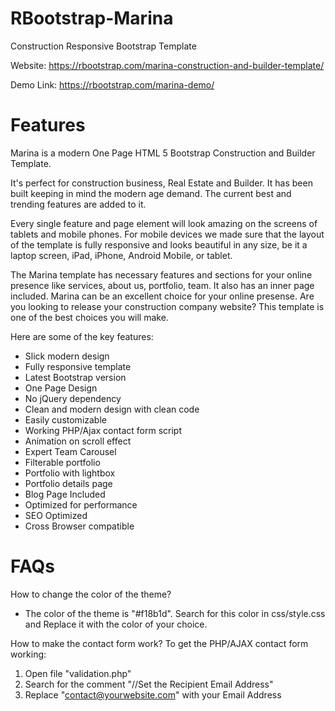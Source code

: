 # RBootstrap-Marina
Construction Responsive Bootstrap Template

Website: https://rbootstrap.com/marina-construction-and-builder-template/

Demo Link: https://rbootstrap.com/marina-demo/

# Features
Marina is a modern One Page HTML 5 Bootstrap Construction and Builder Template.

It's perfect for construction business, Real Estate and Builder.
It has been built keeping in mind the modern age demand. The current best and trending features are added to it.

Every single feature and page element will look amazing on the screens of tablets and mobile phones.
For mobile devices we made sure that the layout of the template is fully responsive and looks beautiful in any size,
be it a laptop screen, iPad, iPhone, Android Mobile, or tablet.

The Marina template has necessary features and sections for your online presence like services, about us, portfolio, team.
It also has an inner page included. Marina can be an excellent choice for your online presense.
Are you looking to release your construction company website? This template is one of the best choices you will make.

Here are some of the key features:

- Slick modern design
- Fully responsive template
- Latest Bootstrap version
- One Page Design
- No jQuery dependency
- Clean and modern design with clean code
- Easily customizable
- Working PHP/Ajax contact form script
- Animation on scroll effect
- Expert Team Carousel
- Filterable portfolio
- Portfolio with lightbox
- Portfolio details page
- Blog Page Included
- Optimized for performance
- SEO Optimized
- Cross Browser compatible

# FAQs
How to change the color of the theme?
- The color of the theme is "#f18b1d". Search for this color in css/style.css and Replace it with the color of your choice.
 
How to make the contact form work?
To get the PHP/AJAX contact form working:
1) Open file "validation.php"
2) Search for the comment "//Set the Recipient Email Address"
3) Replace "contact@yourwebsite.com" with your Email Address
